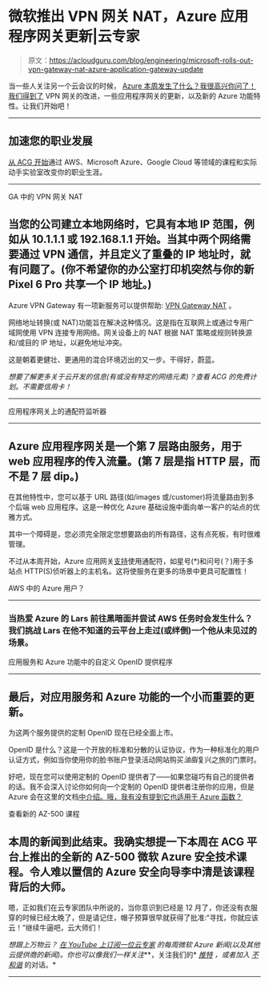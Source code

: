 # 微软推出 VPN 网关 NAT，Azure 应用程序网关更新|云专家

> 原文：<https://acloudguru.com/blog/engineering/microsoft-rolls-out-vpn-gateway-nat-azure-application-gateway-update>

当一些人关注另一个云会议的时候， [Azure 本周发生了什么？我很高兴你问了！我们得到了](https://acloudguru.com/videos/azure-this-week) VPN 网关的改进，一些应用程序网关的更新，以及新的 Azure 功能特性。让我们开始吧！

* * *

## 加速您的职业发展

[从 ACG 开始](https://acloudguru.com/pricing)通过 AWS、Microsoft Azure、Google Cloud 等领域的课程和实际动手实验室改变你的职业生涯。

* * *

GA 中的 VPN 网关 NAT

## 当您的公司建立本地网络时，它具有本地 IP 范围，例如从 10.1.1.1 或 192.168.1.1 开始。当其中两个网络需要通过 VPN 通信，并且定义了重叠的 IP 地址时，就有问题了。(你不希望你的办公室打印机突然与你的新 Pixel 6 Pro 共享一个 IP 地址。)

Azure VPN Gateway 有一项新服务可以提供帮助: [VPN Gateway NAT](https://azure.microsoft.com/en-au/updates/vpn-nat-now-ga/) 。

网络地址转换(或 NAT)功能旨在解决这种情况。这是指在互联网上或通过专用广域网使用 VPN 连接专用网络。网关设备上的 NAT 根据 NAT 策略或规则转换源和/或目的 IP 地址，以避免地址冲突。

这是朝着更健壮、更通用的混合环境迈出的又一步。干得好，蔚蓝。

*想要了解更多关于云开发的信息(有或没有特定的网络元素)？查看 ACG 的免费计划。不需要信用卡！*

* * *

应用程序网关上的通配符监听器

* * *

## Azure 应用程序网关是一个第 7 层路由服务，用于 web 应用程序的传入流量。(第 7 层是指 HTTP 层，而不是 7 层 dip。)

在其他特性中，您可以基于 URL 路径(如/images 或/customer)将流量路由到多个后端 web 应用程序。这是一种优化 Azure 基础设施中面向单一客户的站点的优雅方式。

其中一个障碍是，您必须完全限定您想要路由的所有路径，这有点死板，有时很难管理。

不过从本周开始，Azure 应用网关[支持](https://azure.microsoft.com/en-au/updates/general-availability-wildcard-listener-on-application-gateways/)使用通配符，如星号(*)和问号(？)用于多站点 HTTP(S)侦听器上的主机名。这将使服务在更多的场景中更具可配置性！

AWS 中的 Azure 用户？

* * *

### 当热爱 Azure 的 Lars 前往黑暗面并尝试 AWS 任务时会发生什么？我们挑战 Lars 在他不知道的云平台上走过(或绊倒)一个他从未见过的场景。

应用服务和 Azure 功能中的自定义 OpenID 提供程序

* * *

## 最后，对应用服务和 Azure 功能的一个小而重要的更新。

为这两个服务提供的定制 OpenID 现在已经全面上市。

OpenID 是什么？这是一个开放的标准和分散的认证协议，作为一种标准化的用户认证方式，例如当你使用你的脸书账户登录活动网站购买*油脂*复兴之旅的门票时。

好吧，现在您可以使用定制的 OpenID 提供者了——如果您碰巧有自己的提供者的话。我不会深入讨论你如何向一个定制的 OpenID 提供者注册你的应用，但是 Azure 会在这里的文档[中介绍。哦，我有没有提到它也适用于 Azure 函数？](https://docs.microsoft.com/en-us/azure/app-service/configure-authentication-provider-openid-connect)

查看新的 AZ-500 课程

## 本周的新闻到此结束。我确实想提一下本周在 ACG 平台上推出的全新的 AZ-500 微软 Azure 安全技术课程。令人难以置信的 Azure 安全向导李中清是该课程背后的大师。

嗯，正如我们在云专家团队中所说的，当你意识到已经是 12 月了，你还没有衣服穿的时候已经太晚了，但是请记住，帽子预算很早就获得了批准:“寻找，你就应该云！”继续牛逼吧，云大师们！

*想跟上万物云？* [*在 YouTube 上订阅一位云专家*](https://www.youtube.com/c/AcloudGuru/?sub_confirmation=1) *的每周微软 Azure 新闻(以及其他云提供商的新闻)。你也可以像我们一样关注*[](https://www.facebook.com/acloudguru)**，关注我们的* [*推特*](https://twitter.com/acloudguru) *，或者加入* [*不和谐*](http://discord.gg/acloudguru) 的对话。*

* * *
